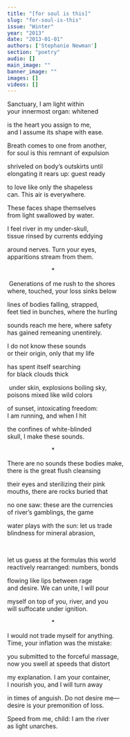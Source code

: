 ```yaml
---
title: "[for soul is this]"
slug: "for-soul-is-this"
issue: "Winter"
year: "2013"
date: "2013-01-01"
authors: ['Stephanie Newman']
section: "poetry"
audio: []
main_image: ""
banner_image: ""
images: []
videos: []
---
```

Sanctuary, I am light within  
your innermost organ: whitened

is the heart you assign to me,  
and I assume its shape with ease. 

 Breath comes to one from another,  
for soul is this remnant of expulsion 

 shriveled on body’s outskirts until  
elongating it rears up: guest ready 

 to love like only the shapeless  
can. This air is everywhere.

 These faces shape themselves  
from light swallowed by water.

 I feel river in my under-skull,  
tissue rinsed by currents eddying 

 around nerves. Turn your eyes,  
apparitions stream from them.

                          *

 Generations of me rush to the shores  
where, touched, your loss sinks below

lines of bodies falling, strapped,  
feet tied in bunches, where the hurling

 

sounds reach me here, where safety  
has gained remeaning unentirely.

 I do not know these sounds  
or their origin, only that my life 

 has spent itself searching  
for black clouds thick

 under skin, explosions boiling sky,  
poisons mixed like wild colors

 of sunset, intoxicating freedom:  
I am running, and when I hit 

 the confines of white-blinded  
skull, I make these sounds.

                          *

 There are no sounds these bodies make,  
there is the great flush cleansing 

 their eyes and sterilizing their pink  
mouths, there are rocks buried that 

 no one saw: these are the currencies  
of river’s gamblings, the game 

water plays with the sun: let us trade  
blindness for mineral abrasion, 

 

let us guess at the formulas this world  
reactively rearranged: numbers, bonds 

 flowing like lips between rage  
and desire. We can unite, I will pour 

 myself on top of you, river, and you  
will suffocate under ignition.

                          *

 I would not trade myself for anything.  
Time, your inflation was the mistake: 

 you submitted to the forceful massage,  
now you swell at speeds that distort 

 my explanation. I am your container,  
I nourish you, and I will turn away 

 in times of anguish. Do not desire me—  
desire is your premonition of loss. 

Speed from me, child: I am the river  
as light unarches.

